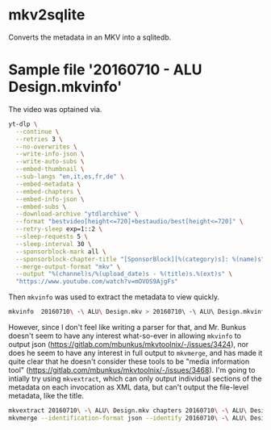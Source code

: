 # mkv2sqlite
Converts the metadata in an MKV into a sqlitedb.


# Sample file '20160710 - ALU Design.mkvinfo'

The video was optained via.

```sh
yt-dlp \
  --continue \
  --retries 3 \
  --no-overwrites \
  --write-info-json \
  --write-auto-subs \
  --embed-thumbnail \
  --sub-langs "en,it,es,fr,de" \
  --embed-metadata \
  --embed-chapters \
  --embed-info-json \
  --embed-subs \
  --download-archive "ytdlarchive" \
  --format "bestvideo[height<=720]+bestaudio/best[height<=720]" \
  --retry-sleep exp=1::2 \
  --sleep-requests 5 \
  --sleep-interval 30 \
  --sponsorblock-mark all \
  --sponsorblock-chapter-title "[SponsorBlock][%(category)s]: %(name)s" \
  --merge-output-format "mkv" \
  --output "%(channel)s/%(upload_date)s - %(title)s.%(ext)s" \
  "https://www.youtube.com/watch?v=mOVOS9AjgFs"
```

Then `mkvinfo` was used to extract the metadata to view quickly.

```sh
mkvinfo  20160710\ -\ ALU\ Design.mkv > 20160710\ -\ ALU\ Design.mkvinfo
```

However, since I don't feel like writing a parser for that, and Mr. Bunkus
doesn't seem to have any interest what-so-ever in allowing `mkvinfo` to output
json (https://gitlab.com/mbunkus/mkvtoolnix/-/issues/3424), nor does he seem to
have any interest in full output to `mkvmerge`, and has made it quite clear
that he doesn't consider these tools to be "media information tool"
(https://gitlab.com/mbunkus/mkvtoolnix/-/issues/3468). I'm going to intially
try using `mkvextract`, which can only output individual sections of the
metadata on each invocation as XML data, but can't output the file-level
metadata, like the title.

```sh
mkvextract 20160710\ -\ ALU\ Design.mkv chapters 20160710\ -\ ALU\ Design.chapters.xml tags 20160710\ -\ ALU\ Design.tags.xml
mkvmerge --identification-format json --identify 20160710\ -\ ALU\ Design.mkv > 20160710\ -\ ALU\ Design.ident.json
```
